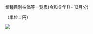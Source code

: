 業種目別株価等一覧表(令和６年11・12月分)

（単位：円）

![](https://www.nta.go.jp/tmp/e869ac69-a23e-4d93-a141-4b1283692396/images/a1abe5f7779438f6aeea00c052af5783abdcb93cdcaecdb0a3d86515a6d72de7.jpg)